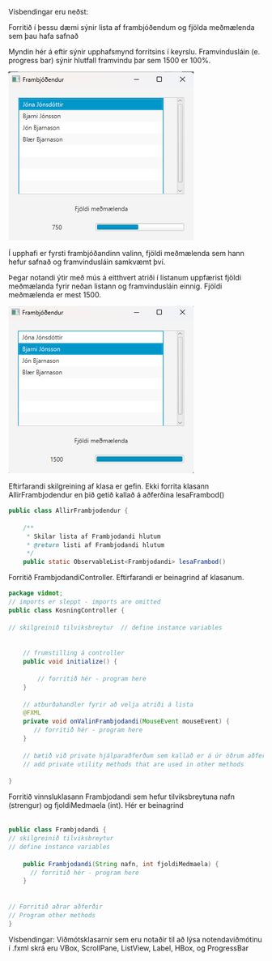 Vísbendingar eru neðst:


Forritið í þessu dæmi sýnir lista af frambjóðendum og fjölda meðmælenda sem þau hafa safnað


Myndin hér á eftir sýnir upphafsmynd forritsins í keyrslu. Framvindusláin (e. progress bar) sýnir hlutfall framvindu 
þar sem 1500 er 100%.

![Mynd1Keyrsla.png](Myndir/Mynd1Keyrsla.png)

Í upphafi er fyrsti frambjóðandinn valinn, fjöldi meðmælenda sem hann hefur safnað og framvindusláin samkvæmt því.


Þegar notandi ýtir með mús á eitthvert atriði í listanum uppfærist fjöldi meðmælanda fyrir neðan listann og 
framvindusláin einnig. Fjöldi meðmælenda er mest 1500.

![Mynd2Keyrsla.png](Myndir/Mynd2Keyrsla.png)

Eftirfarandi skilgreining af klasa er gefin. Ekki forrita klasann AllirFrambjodendur en þið getið kallað á aðferðina lesaFrambod()


```java
public class AllirFrambjodendur {

    /**
     * Skilar lista af Frambjodandi hlutum 
     * @return listi af Frambjodandi hlutum 
     */
    public static ObservableList<Frambjodandi> lesaFrambod()
```
Forritið FrambjodandiController. Eftirfarandi er beinagrind af klasanum.

```java
package vidmot;
// imports er sleppt - imports are omitted
public class KosningController {

// skilgreinið tilviksbreytur  // define instance variables


    // frumstilling á controller
    public void initialize() {

        // forritið hér - program here
    }

    // atburðahandler fyrir að velja atriði á lista
    @FXML
    private void onValinFrambjodandi(MouseEvent mouseEvent) {
       // forritið hér - program here
    }

    // bætið við private hjálparaðferðum sem kallað er á úr öðrum aðferðum
    // add private utility methods that are used in other methods

}
```

Forritið vinnsluklasann Frambjodandi sem hefur tilviksbreytuna nafn (strengur) og fjoldiMedmaela (int).
Hér er beinagrind

```java package vinnsla;

public class Frambjodandi {
// skilgreinið tilviksbreytur
// define instance variables

    public Frambjodandi(String nafn, int fjoldiMedmaela) {
      // forritið hér - program here
    }


// Forritið aðrar aðferðir 
// Program other methods
}

``` 
Vísbendingar:
Viðmótsklasarnir sem eru notaðir til að lýsa notendaviðmótinu í .fxml skrá
eru VBox, ScrollPane, ListView, Label, HBox, og ProgressBar